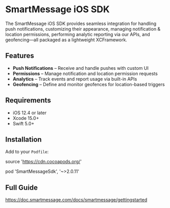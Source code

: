# SmartMessage iOS SDK

The SmartMessage iOS SDK provides seamless integration for handling push notifications, customizing their appearance, managing notification & location permissions, performing analytic reporting via our APIs, and geofencing—all packaged as a lightweight XCFramework.

## Features

- **Push Notifications** – Receive and handle pushes with custom UI  
- **Permissions** – Manage notification and location permission requests  
- **Analytics** – Track events and report usage via built-in APIs  
- **Geofencing** – Define and monitor geofences for location-based triggers  

## Requirements

- iOS 12.4 or later  
- Xcode 15.0+  
- Swift 5.0+ 

## Installation

Add to your `Podfile`:

source 'https://cdn.cocoapods.org/'

pod 'SmartMessageSdk', '~>2.0.11'

## Full Guide
https://doc.smartmessage.com/docs/smartmessage/gettingstarted
